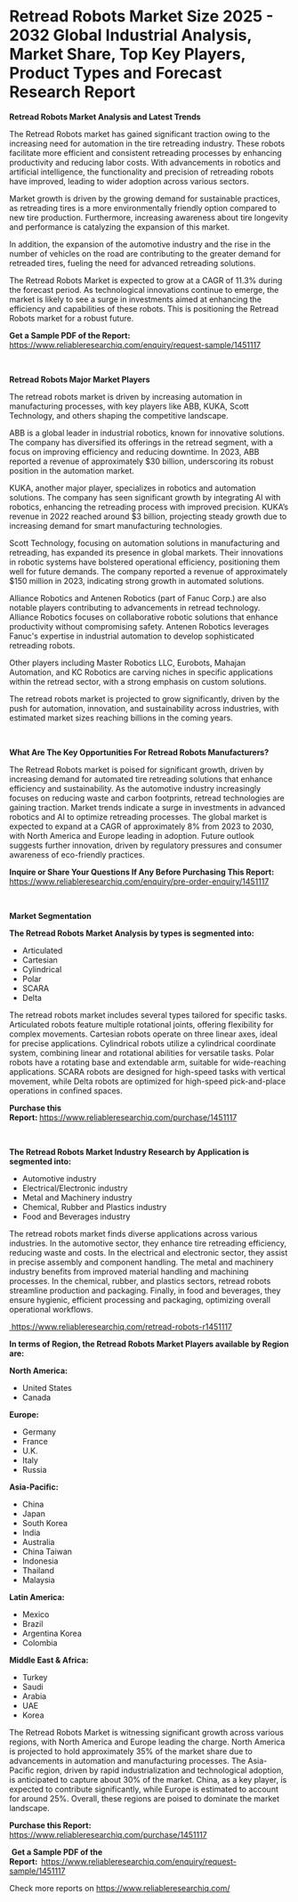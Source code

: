 <p><h1>Retread Robots Market Size 2025 - 2032 Global Industrial Analysis, Market Share, Top Key Players, Product Types and Forecast Research Report</h1></p><p><strong>Retread Robots Market Analysis and Latest Trends</strong></p>
<p><p>The Retread Robots market has gained significant traction owing to the increasing need for automation in the tire retreading industry. These robots facilitate more efficient and consistent retreading processes by enhancing productivity and reducing labor costs. With advancements in robotics and artificial intelligence, the functionality and precision of retreading robots have improved, leading to wider adoption across various sectors. </p><p>Market growth is driven by the growing demand for sustainable practices, as retreading tires is a more environmentally friendly option compared to new tire production. Furthermore, increasing awareness about tire longevity and performance is catalyzing the expansion of this market. </p><p>In addition, the expansion of the automotive industry and the rise in the number of vehicles on the road are contributing to the greater demand for retreaded tires, fueling the need for advanced retreading solutions. </p><p>The Retread Robots Market is expected to grow at a CAGR of 11.3% during the forecast period. As technological innovations continue to emerge, the market is likely to see a surge in investments aimed at enhancing the efficiency and capabilities of these robots. This is positioning the Retread Robots market for a robust future.</p></p>
<p><strong>Get a Sample PDF of the Report:&nbsp;</strong> <a href="https://www.reliableresearchiq.com/enquiry/request-sample/1451117?utm_campaign=1906&utm_medium=2&utm_source=Github&utm_content=ia&utm_term=27022025&utm_id=retread-robots">https://www.reliableresearchiq.com/enquiry/request-sample/1451117</a></p>
<p>&nbsp;</p>
<p><strong>Retread Robots Major Market Players</strong></p>
<p><p>The retread robots market is driven by increasing automation in manufacturing processes, with key players like ABB, KUKA, Scott Technology, and others shaping the competitive landscape. </p><p>ABB is a global leader in industrial robotics, known for innovative solutions. The company has diversified its offerings in the retread segment, with a focus on improving efficiency and reducing downtime. In 2023, ABB reported a revenue of approximately $30 billion, underscoring its robust position in the automation market.</p><p>KUKA, another major player, specializes in robotics and automation solutions. The company has seen significant growth by integrating AI with robotics, enhancing the retreading process with improved precision. KUKA’s revenue in 2022 reached around $3 billion, projecting steady growth due to increasing demand for smart manufacturing technologies.</p><p>Scott Technology, focusing on automation solutions in manufacturing and retreading, has expanded its presence in global markets. Their innovations in robotic systems have bolstered operational efficiency, positioning them well for future demands. The company reported a revenue of approximately $150 million in 2023, indicating strong growth in automated solutions.</p><p>Alliance Robotics and Antenen Robotics (part of Fanuc Corp.) are also notable players contributing to advancements in retread technology. Alliance Robotics focuses on collaborative robotic solutions that enhance productivity without compromising safety. Antenen Robotics leverages Fanuc's expertise in industrial automation to develop sophisticated retreading robots.</p><p>Other players including Master Robotics LLC, Eurobots, Mahajan Automation, and KC Robotics are carving niches in specific applications within the retread sector, with a strong emphasis on custom solutions.</p><p>The retread robots market is projected to grow significantly, driven by the push for automation, innovation, and sustainability across industries, with estimated market sizes reaching billions in the coming years.</p></p>
<p>&nbsp;</p>
<p><strong>What Are The Key Opportunities For Retread Robots Manufacturers?</strong></p>
<p><p>The Retread Robots market is poised for significant growth, driven by increasing demand for automated tire retreading solutions that enhance efficiency and sustainability. As the automotive industry increasingly focuses on reducing waste and carbon footprints, retread technologies are gaining traction. Market trends indicate a surge in investments in advanced robotics and AI to optimize retreading processes. The global market is expected to expand at a CAGR of approximately 8% from 2023 to 2030, with North America and Europe leading in adoption. Future outlook suggests further innovation, driven by regulatory pressures and consumer awareness of eco-friendly practices.</p></p>
<p><strong>Inquire or Share Your Questions If Any Before Purchasing This Report:</strong> <a href="https://www.reliableresearchiq.com/enquiry/pre-order-enquiry/1451117?utm_campaign=1906&utm_medium=2&utm_source=Github&utm_content=ia&utm_term=27022025&utm_id=retread-robots">https://www.reliableresearchiq.com/enquiry/pre-order-enquiry/1451117</a></p>
<p>&nbsp;</p>
<p><strong>Market Segmentation</strong></p>
<p><strong>The Retread Robots Market Analysis by types is segmented into:</strong></p>
<p><ul><li>Articulated</li><li>Cartesian</li><li>Cylindrical</li><li>Polar</li><li>SCARA</li><li>Delta</li></ul></p>
<p><p>The retread robots market includes several types tailored for specific tasks. Articulated robots feature multiple rotational joints, offering flexibility for complex movements. Cartesian robots operate on three linear axes, ideal for precise applications. Cylindrical robots utilize a cylindrical coordinate system, combining linear and rotational abilities for versatile tasks. Polar robots have a rotating base and extendable arm, suitable for wide-reaching applications. SCARA robots are designed for high-speed tasks with vertical movement, while Delta robots are optimized for high-speed pick-and-place operations in confined spaces.</p></p>
<p><strong>Purchase this Report:&nbsp;</strong><a href="https://www.reliableresearchiq.com/purchase/1451117?utm_campaign=1906&utm_medium=2&utm_source=Github&utm_content=ia&utm_term=27022025&utm_id=retread-robots">https://www.reliableresearchiq.com/purchase/1451117</a></p>
<p>&nbsp;</p>
<p><strong>The Retread Robots Market Industry Research by Application is segmented into:</strong></p>
<p><ul><li>Automotive industry</li><li>Electrical/Electronic industry</li><li>Metal and Machinery industry</li><li>Chemical, Rubber and Plastics industry</li><li>Food and Beverages industry</li></ul></p>
<p><p>The retread robots market finds diverse applications across various industries. In the automotive sector, they enhance tire retreading efficiency, reducing waste and costs. In the electrical and electronic sector, they assist in precise assembly and component handling. The metal and machinery industry benefits from improved material handling and machining processes. In the chemical, rubber, and plastics sectors, retread robots streamline production and packaging. Finally, in food and beverages, they ensure hygienic, efficient processing and packaging, optimizing overall operational workflows.</p></p>
<p><a href="https://www.reliableresearchiq.com/retread-robots-r1451117?utm_campaign=1906&utm_medium=2&utm_source=Github&utm_content=ia&utm_term=27022025&utm_id=retread-robots">&nbsp;https://www.reliableresearchiq.com/retread-robots-r1451117</a></p>
<p><strong>In terms of Region, the Retread Robots Market Players available by Region are:</strong></p>
<p>
    <p> <strong> North America: </strong>
        <ul>
            <li>United States</li>
            <li>Canada</li>
        </ul>
        </p> 
    <p> <strong> Europe: </strong>
        <ul>
            <li>Germany</li>
            <li>France</li>
            <li>U.K.</li>
            <li>Italy</li>
            <li>Russia</li>
        </ul>
        </p> 
    <p> <strong> Asia-Pacific: </strong>
        <ul>
            <li>China</li>
            <li>Japan</li>
            <li>South Korea</li>
            <li>India</li>
            <li>Australia</li>
            <li>China Taiwan</li>
            <li>Indonesia</li>
            <li>Thailand</li>
            <li>Malaysia</li>
        </ul>
        </p> 
    <p> <strong> Latin America: </strong>
        <ul>
            <li>Mexico</li>
            <li>Brazil</li>
            <li>Argentina Korea</li>
            <li>Colombia</li>
        </ul>
        </p> 
    <p> <strong> Middle East & Africa: </strong>
        <ul>
            <li>Turkey</li>
            <li>Saudi</li>
            <li>Arabia</li>
            <li>UAE</li>
            <li>Korea</li>
        </ul>
    </p>
    </p>
<p><p>The Retread Robots Market is witnessing significant growth across various regions, with North America and Europe leading the charge. North America is projected to hold approximately 35% of the market share due to advancements in automation and manufacturing processes. The Asia-Pacific region, driven by rapid industrialization and technological adoption, is anticipated to capture about 30% of the market. China, as a key player, is expected to contribute significantly, while Europe is estimated to account for around 25%. Overall, these regions are poised to dominate the market landscape.</p></p>
<p><strong>Purchase this Report: </strong><a href="https://www.reliableresearchiq.com/purchase/1451117?utm_campaign=1906&utm_medium=2&utm_source=Github&utm_content=ia&utm_term=27022025&utm_id=retread-robots">https://www.reliableresearchiq.com/purchase/1451117</a></p>
<p>&nbsp;<strong>Get a Sample PDF of the Report:&nbsp;&nbsp;</strong><a href="https://www.reliableresearchiq.com/enquiry/request-sample/1451117?utm_campaign=1906&utm_medium=2&utm_source=Github&utm_content=ia&utm_term=27022025&utm_id=retread-robots">https://www.reliableresearchiq.com/enquiry/request-sample/1451117</a></p>
<p><strong></strong></p>
<p>Check more reports on <a href="https://www.reliableresearchiq.com/?utm_campaign=1906&utm_medium=2&utm_source=Github&utm_content=ia&utm_term=27022025&utm_id=retread-robots">https://www.reliableresearchiq.com/</a></p>